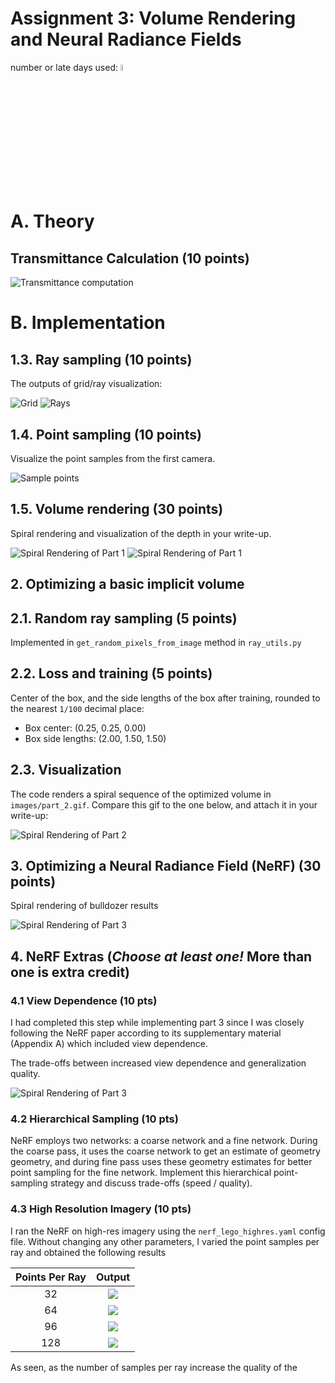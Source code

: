 # Assignment 3: Volume Rendering and Neural Radiance Fields
number or late days used:
<img src="./data/zero.png"  width="5%">

# A. Theory 
## Transmittance Calculation (10 points)

![Transmittance computation](transmittance_calculation/figure1.png)


# B. Implementation

##  1.3. Ray sampling (10 points)

The outputs of grid/ray visualization:

![Grid](images/xy_vis_0.png)    ![Rays](images/rays_0.png)

##  1.4. Point sampling (10 points)

Visualize the point samples from the first camera.

![Sample points](images/point_samp_0.png)

##  1.5. Volume rendering (30 points)
Spiral rendering and visualization of the depth in your write-up.

![Spiral Rendering of Part 1](images/part_1.gif) ![Spiral Rendering of Part 1](images/depth_2.png)


##  2. Optimizing a basic implicit volume

##  2.1. Random ray sampling (5 points)

Implemented in `get_random_pixels_from_image` method in `ray_utils.py` 

##  2.2. Loss and training (5 points)

Center of the box, and the side lengths of the box after training, rounded to the nearest `1/100` decimal place:
- Box center: (0.25, 0.25, 0.00)
- Box side lengths: (2.00, 1.50, 1.50)

##  2.3. Visualization

The code renders a spiral sequence of the optimized volume in `images/part_2.gif`. Compare this gif to the one below, and attach it in your write-up:

![Spiral Rendering of Part 2](images/part_2.gif)


##  3. Optimizing a Neural Radiance Field (NeRF) (30 points)

Spiral rendering of bulldozer results

![Spiral Rendering of Part 3](images/part_3_og.gif)

##  4. NeRF Extras (***Choose at least one!*** More than one is extra credit)

###  4.1 View Dependence (10 pts)

I had completed this step while implementing part 3 since I was closely following the NeRF paper according to its supplementary material (Appendix A) which included view dependence. 

The trade-offs between increased view dependence and generalization quality.

![Spiral Rendering of Part 3](images/part_3_og.gif)

###  4.2 Hierarchical Sampling (10 pts)

NeRF employs two networks: a coarse network and a fine network. During the coarse pass, it uses the coarse network to get an estimate of geometry geometry, and during fine pass uses these geometry estimates for better point sampling for the fine network. Implement this hierarchical point-sampling strategy and discuss trade-offs (speed / quality).

###  4.3 High Resolution Imagery (10 pts)

I ran the NeRF on high-res imagery using the `nerf_lego_highres.yaml` config file. Without changing any other parameters, I varied the point samples per ray and obtained the following results

|Points Per Ray|Output|
|:-:|:-:|
|32|<img src="images/part_3_32.gif">|
|64|<img src="images/part_3_64.gif">|
|96|<img src="images/part_3_96.gif">|
|128|<img src="images/part_3_hi.gif">|

As seen, as the number of samples per ray increase the quality of the 
